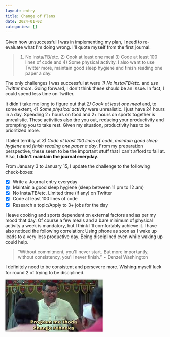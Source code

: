 ```yaml
---
layout: entry
title: Change of Plans
date: 2024-01-02
categories: []
---
```


Given how unsuccessful I was in implementing my plan, I need to re-evaluate what I'm doing wrong. I'll quote myself from the first journal:

> 1) No Insta/FB/etc. 2) Cook at least one meal 3) Code at least 100 lines of code and 4) Some physical activity. I also want to use Twitter more, maintain good sleep hygiene and finish reading one paper a day.

The only challenges I was successful at were *1) No Insta/FB/etc.* and *use Twitter more*. Going forward, I don't think these should be an issue. In fact, I could spend less time on Twitter.

It didn't take me long to figure out that *2) Cook at least one meal* and, to some extent, *4) Some physical activity* were unrealistic. I just have 24 hours in a day. Spending 2+ hours on food and 2+ hours on sports together is unrealistic. These activities also tire you out, reducing your productivity and prompting you to take rest. Given my situation, productivity has to be prioritized more.

I failed terribly at *3) Code at least 100 lines of code*, *maintain good sleep hygiene* and *finish reading one paper a day*. From my preparation perspective, these seem to be the important stuff that I can't afford to fail at. Also, **I didn't maintain the journal everyday**.

From January 3 to January 15, I update the challenge to the following check-boxes:
- [x] Write a Journal entry everyday
- [x] Maintain a good sleep hygiene (sleep between 11 pm to 12 am)
- [x] No Insta/FB/etc. Limited time (if any) on Twitter
- [x] Code at least 100 lines of code
- [x] Research a topic/Apply to 3+ jobs for the day

I leave cooking and sports dependent on external factors and as per my mood that day. Of course a few meals and a bare minimum of physical activity a week is mandatory, but I think I'll comfortably achieve it. I have also noticed the following correlation: Using phone as soon as I wake up leads to a very less productive day. Being disciplined even while waking up could help.

>  “Without commitment, you'll never start. But more importantly, without consistency, you'll never finish.” ~ Denzel Washington

I definitely need to be consistent and persevere more. Wishing myself luck for round 2 of trying to be disciplined.

![Baburao: Program mein thoda change rehne ka](../../assets/images/journal/change_of_plan.jpg)